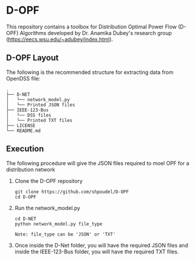# D-OPF
This repository contains a toolbox for Distribution Optimal Power Flow (D-OPF) Algorithms developed by Dr. Anamika Dubey's research group (https://eecs.wsu.edu/~adubey/index.html).

## D-OPF Layout

The following is the recommended structure for extracting data from OpenDSS file:

```console
.
├── D-NET
│   └── network_model.py
│   └── Printed JSON files
├── IEEE-123-Bus
│   └── DSS files
│   └── Printed TXT files
├── LICENSE
└── README.md
```

## Execution

The following procedure will give the JSON files required to moel OPF for a distribution network

1. Clone the D-OPF repository
    ```console
    git clone https://github.com/shpoudel/D-OPF
    cd D-OPF
    ```
1. Run the network_model.py
    ```console
    cd D-NET
    python network_model.py file_type
    
    Note: file_type can be 'JSON' or 'TXT'
    ```
1. Once inside the D-Net folder, you will have the required JSON files and inside the IEEE-123-Bus folder, you will have the required TXT files.
